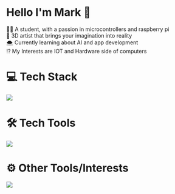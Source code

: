 # Hello I'm Mark 👋
🧑‍💻 A student, with a passion in microcontrollers and raspberry pi <br />
🎨 3D artist that brings your imagination into reality<br />
🌨️ Currently learning about AI and app development<br />
⁉️ My Interests are IOT and Hardware side of computers
<br>

# 💻 Tech Stack 
<p align="left">
  <a href="https://skillicons.dev">
    <img src="https://skillicons.dev/icons?i=html,css,javascript,typescript,bootstrap,react,java,py,php" />
  </a>
</p>

# 🛠️ Tech Tools 
<p align="left">
  <a href="https://skillicons.dev">
    <img src="https://skillicons.dev/icons?i=figma,pycharm,vscode,androidstudio,github" />
  </a>
</p>

# ⚙️ Other Tools/Interests
<p align="left">
  <a href="https://skillicons.dev">
    <img src="https://skillicons.dev/icons?i=raspberrypi,arduino,blender" />
  </a>
</p>


